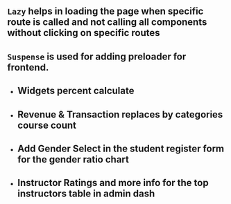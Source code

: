 ## `Lazy` helps in loading the page when specific route is called and not calling all components without clicking on specific routes

## `Suspense` is used for adding preloader for frontend.

- ## Widgets percent calculate
- ## Revenue & Transaction replaces by categories course count
- ## Add Gender Select in the student register form for the gender ratio chart
- ## Instructor Ratings and more info for the top instructors table in admin dash
